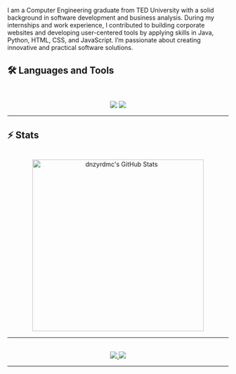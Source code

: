

 I am a Computer Engineering graduate from TED University with a solid background in software development and business analysis. During my internships and work experience, I contributed to building corporate websites and developing user-centered tools by applying skills in Java, Python, HTML, CSS, and JavaScript. I’m passionate about creating innovative and practical software solutions.





## 🛠️ Languages and Tools

<br>

<p align="center">
  <img src="https://skillicons.dev/icons?i=java,ts,nodejs,postgres" />
  <img src="https://skillicons.dev/icons?i=html,css,js,vue,git" />
</p>

<hr>




## ⚡️ Stats

<br>

<div align=center>
<img width=390 src="https://github-readme-stats.vercel.app/api?username=dnzyrdmc&theme=transparent&count_private=true&show_icons=true&rank_icon=github&locale=en" alt="dnzyrdmc's GitHub Stats" />
</div>

<hr>






<br>

<div align="center">
  <a href="denizyardimci47@gmail.com">
    <img src="https://img.shields.io/badge/Gmail-333333?style=for-the-badge&logo=gmail&logoColor=red" />
  </a>
  <a href="https://linkedin.com/in/denizyardimci" target="_blank">
    <img src="https://img.shields.io/badge/LinkedIn-0077B5?style=for-the-badge&logo=linkedin&logoColor=white" target="_blank" />
  </a>
</div>

<hr>
